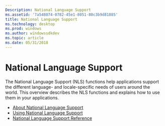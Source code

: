 ```yaml
---
Description: National Language Support
ms.assetid: '7a548074-0782-45e1-8051-80c3b9d81885'
title: National Language Support
ms.technology: desktop
ms.prod: windows
ms.author: windowssdkdev
ms.topic: article
ms.date: 05/31/2018
---
```


# National Language Support

The National Language Support (NLS) functions help applications support the different language- and locale-specific needs of users around the world. This overview describes the NLS functions and explains how to use them in your applications.

-   [About National Language Support](about-national-language-support.md)
-   [Using National Language Support](using-national-language-support.md)
-   [National Language Support Reference](national-language-support-reference.md)

 

 



